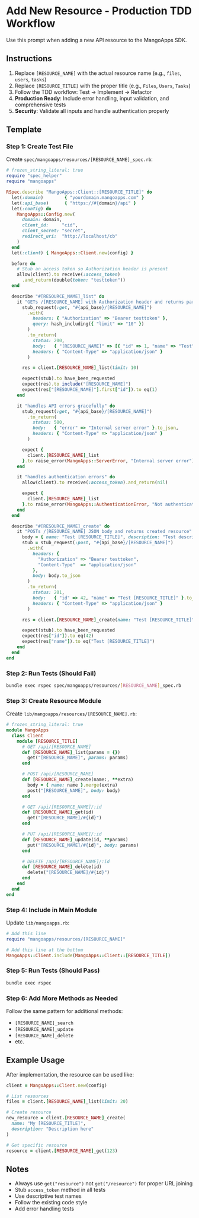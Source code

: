 # Add New Resource - Production TDD Workflow

Use this prompt when adding a new API resource to the MangoApps SDK.

## Instructions
1. Replace `[RESOURCE_NAME]` with the actual resource name (e.g., `files`, `users`, `tasks`)
2. Replace `[RESOURCE_TITLE]` with the proper title (e.g., `Files`, `Users`, `Tasks`)
3. Follow the TDD workflow: Test → Implement → Refactor
4. **Production Ready**: Include error handling, input validation, and comprehensive tests
5. **Security**: Validate all inputs and handle authentication properly

## Template

### Step 1: Create Test File
Create `spec/mangoapps/resources/[RESOURCE_NAME]_spec.rb`:

```ruby
# frozen_string_literal: true
require "spec_helper"
require "mangoapps"

RSpec.describe "MangoApps::Client::[RESOURCE_TITLE]" do
  let(:domain)        { "yourdomain.mangoapps.com" }
  let(:api_base)      { "https://#{domain}/api" }
  let(:config) do
    MangoApps::Config.new(
      domain: domain,
      client_id:     "cid",
      client_secret: "secret",
      redirect_uri:  "http://localhost/cb"
    )
  end
  let(:client) { MangoApps::Client.new(config) }

  before do
    # Stub an access token so Authorization header is present
    allow(client).to receive(:access_token)
      .and_return(double(token: "testtoken"))
  end

  describe "#[RESOURCE_NAME]_list" do
    it "GETs /[RESOURCE_NAME] with Authorization header and returns parsed JSON" do
      stub_request(:get, "#{api_base}/[RESOURCE_NAME]")
        .with(
          headers: { "Authorization" => "Bearer testtoken" },
          query: hash_including({ "limit" => "10" })
        )
        .to_return(
          status: 200,
          body:   { "[RESOURCE_NAME]" => [{ "id" => 1, "name" => "Test" }] }.to_json,
          headers: { "Content-Type" => "application/json" }
        )

      res = client.[RESOURCE_NAME]_list(limit: 10)

      expect(stub).to have_been_requested
      expect(res).to include("[RESOURCE_NAME]")
      expect(res["[RESOURCE_NAME]"].first["id"]).to eq(1)
    end

    it "handles API errors gracefully" do
      stub_request(:get, "#{api_base}/[RESOURCE_NAME]")
        .to_return(
          status: 500,
          body:   { "error" => "Internal server error" }.to_json,
          headers: { "Content-Type" => "application/json" }
        )

      expect {
        client.[RESOURCE_NAME]_list
      }.to raise_error(MangoApps::ServerError, "Internal server error")
    end

    it "handles authentication errors" do
      allow(client).to receive(:access_token).and_return(nil)

      expect {
        client.[RESOURCE_NAME]_list
      }.to raise_error(MangoApps::AuthenticationError, "Not authenticated")
    end
  end

  describe "#[RESOURCE_NAME]_create" do
    it "POSTs /[RESOURCE_NAME] JSON body and returns created resource" do
      body = { name: "Test [RESOURCE_TITLE]", description: "Test description" }
      stub = stub_request(:post, "#{api_base}/[RESOURCE_NAME]")
        .with(
          headers: {
            "Authorization" => "Bearer testtoken",
            "Content-Type"  => "application/json"
          },
          body: body.to_json
        )
        .to_return(
          status: 201,
          body:   { "id" => 42, "name" => "Test [RESOURCE_TITLE]" }.to_json,
          headers: { "Content-Type" => "application/json" }
        )

      res = client.[RESOURCE_NAME]_create(name: "Test [RESOURCE_TITLE]", description: "Test description")

      expect(stub).to have_been_requested
      expect(res["id"]).to eq(42)
      expect(res["name"]).to eq("Test [RESOURCE_TITLE]")
    end
  end
end
```

### Step 2: Run Tests (Should Fail)
```bash
bundle exec rspec spec/mangoapps/resources/[RESOURCE_NAME]_spec.rb
```

### Step 3: Create Resource Module
Create `lib/mangoapps/resources/[RESOURCE_NAME].rb`:

```ruby
# frozen_string_literal: true
module MangoApps
  class Client
    module [RESOURCE_TITLE]
      # GET /api/[RESOURCE_NAME]
      def [RESOURCE_NAME]_list(params = {})
        get("[RESOURCE_NAME]", params: params)
      end

      # POST /api/[RESOURCE_NAME]
      def [RESOURCE_NAME]_create(name:, **extra)
        body = { name: name }.merge(extra)
        post("[RESOURCE_NAME]", body: body)
      end

      # GET /api/[RESOURCE_NAME]/:id
      def [RESOURCE_NAME]_get(id)
        get("[RESOURCE_NAME]/#{id}")
      end

      # PUT /api/[RESOURCE_NAME]/:id
      def [RESOURCE_NAME]_update(id, **params)
        put("[RESOURCE_NAME]/#{id}", body: params)
      end

      # DELETE /api/[RESOURCE_NAME]/:id
      def [RESOURCE_NAME]_delete(id)
        delete("[RESOURCE_NAME]/#{id}")
      end
    end
  end
end
```

### Step 4: Include in Main Module
Update `lib/mangoapps.rb`:

```ruby
# Add this line
require "mangoapps/resources/[RESOURCE_NAME]"

# Add this line at the bottom
MangoApps::Client.include(MangoApps::Client::[RESOURCE_TITLE])
```

### Step 5: Run Tests (Should Pass)
```bash
bundle exec rspec
```

### Step 6: Add More Methods as Needed
Follow the same pattern for additional methods:
- `[RESOURCE_NAME]_search`
- `[RESOURCE_NAME]_update`
- `[RESOURCE_NAME]_delete`
- etc.

## Example Usage
After implementation, the resource can be used like:

```ruby
client = MangoApps::Client.new(config)

# List resources
files = client.[RESOURCE_NAME]_list(limit: 20)

# Create resource
new_resource = client.[RESOURCE_NAME]_create(
  name: "My [RESOURCE_TITLE]",
  description: "Description here"
)

# Get specific resource
resource = client.[RESOURCE_NAME]_get(123)
```

## Notes
- Always use `get("resource")` not `get("/resource")` for proper URL joining
- Stub `access_token` method in all tests
- Use descriptive test names
- Follow the existing code style
- Add error handling tests
